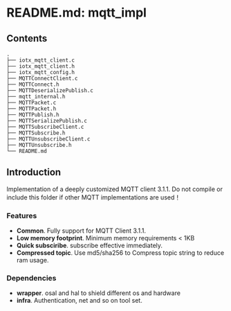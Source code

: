 # README.md: mqtt_impl

## Contents

```shell
.
├── iotx_mqtt_client.c
├── iotx_mqtt_client.h
├── iotx_mqtt_config.h
├── MQTTConnectClient.c
├── MQTTConnect.h
├── MQTTDeserializePublish.c
├── mqtt_internal.h
├── MQTTPacket.c
├── MQTTPacket.h
├── MQTTPublish.h
├── MQTTSerializePublish.c
├── MQTTSubscribeClient.c
├── MQTTSubscribe.h
├── MQTTUnsubscribeClient.c
├── MQTTUnsubscribe.h
└── README.md
```

## Introduction

 Implementation of a deeply customized MQTT client 3.1.1.
 Do not compile or include this folder if other MQTT implementations are used！

### Features

- **Common**.  Fully support for MQTT Client 3.1.1.
- **Low memory footprint**. Minimum memory requirements < 1KB
- **Quick subsciribe**. subscribe effective immediately. 
- **Compressed topic**. Use md5/sha256 to Compress topic string to reduce ram usage.

### Dependencies

- **wrapper**. osal and hal to shield different os and hardware
- **infra**. Authentication, net and so on tool set.



